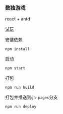 ### 数独游戏
react + antd

[试玩](http://sudoku.golang365.com) 

安装依赖
```
npm install
```

启动
```
npm start
```

打包
```
npm run build
```

打包并推送到`gh-pages`分支
```
npm run deploy
```